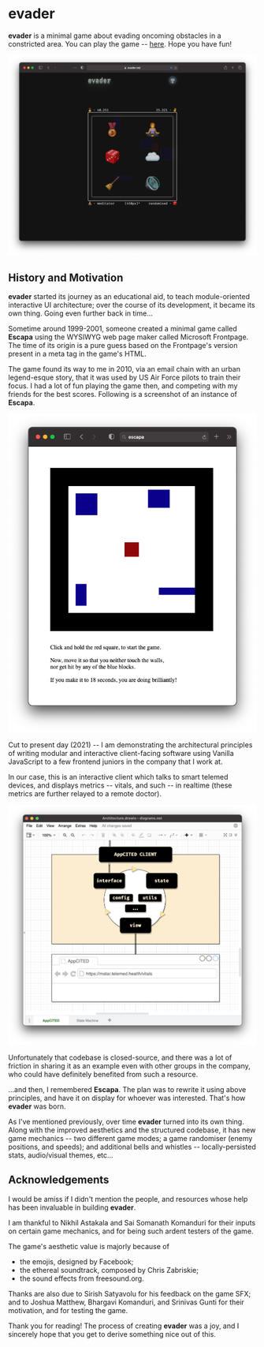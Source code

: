 # evader

**evader** is a minimal game about evading oncoming obstacles in a constricted area. You can play the game -- [here](https://fatman-.github.io/evader). Hope you have fun!

<p align="center">
  <img src="misc/screenshot.png" alt="evader's Screenshot"/>
</p>

## History and Motivation

**evader** started its journey as an educational aid, to teach module-oriented interactive UI architecture; over the course of its development, it became its own thing. Going even further back in time...

Sometime around 1999-2001, someone created a minimal game called **Escapa** using the WYSIWYG web page maker called Microsoft Frontpage. The time of its origin is a pure guess based on the Frontpage's version present in a meta tag in the game's HTML.

The game found its way to me in 2010, via an email chain with an urban legend-esque story, that it was used by US Air Force pilots to train their focus. I had a lot of fun playing the game then, and competing with my friends for the best scores. Following is a screenshot of an instance of **Escapa**.

<p align="center">
  <img src="misc/escapa.png" alt="Escapa's Screenshot"/>
</p>

Cut to present day (2021) -- I am demonstrating the architectural principles of writing modular and interactive client-facing software using Vanilla JavaScript to a few frontend juniors in the company that I work at.

In our case, this is an interactive client which talks to smart telemed devices, and displays metrics -- vitals, and such -- in realtime (these metrics are further relayed to a remote doctor).

<p align="center">
  <img src="misc/architecture.png" alt="Client Architecture"/>
</p>

Unfortunately that codebase is closed-source, and there was a lot of friction in sharing it as an example even with other groups in the company, who could have definitely benefited from such a resource.

...and then, I remembered **Escapa**. The plan was to rewrite it using above principles, and have it on display for whoever was interested. That's how **evader** was born.

As I've mentioned previously, over time **evader** turned into its own thing. Along with the improved aesthetics and the structured codebase, it has new game mechanics -- two different game modes; a game randomiser (enemy positions, and speeds); and additional bells and whistles -- locally-persisted stats, audio/visual themes, etc...

## Acknowledgements

I would be amiss if I didn't mention the people, and resources whose help has been invaluable in building **evader**.

I am thankful to Nikhil Astakala and Sai Somanath Komanduri for their inputs on certain game mechanics, and for being such ardent testers of the game.

The game's aesthetic value is majorly because of

-   the emojis, designed by Facebook;
-   the ethereal soundtrack, composed by Chris Zabriskie;
-   the sound effects from freesound.org.

Thanks are also due to Sirish Satyavolu for his feedback on the game SFX; and to Joshua Matthew, Bhargavi Komanduri, and Srinivas Gunti for their motivation, and for testing the game.

Thank you for reading! The process of creating **evader** was a joy, and I sincerely hope that you get to derive something nice out of this.
